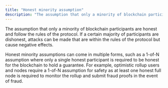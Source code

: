 ```yaml
---
title: "Honest minority assumption"
description: "The assumption that only a minority of blockchain participants are honest and follow the rules of the protocol."
---
```


The assumption that only a minority of blockchain participants are honest and follow the rules of the protocol. If a certain majority of participants are dishonest, attacks can be made that are within the rules of the protocol but cause negative effects.

Honest minority assumptions can come in multiple forms, such as a 1-of-N assumption where only a single honest participant is required to be honest for the blockchain to hold a guarantee. For example, optimistic rollup users and nodes require a 1-of-N assumption for safety as at least one honest full node is required to monitor the rollup and submit fraud proofs in the event of fraud.